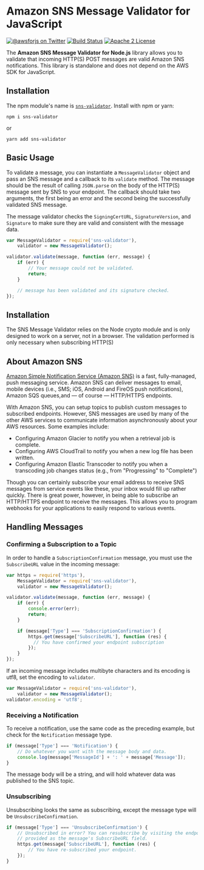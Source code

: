 # Amazon SNS Message Validator for JavaScript

[![@awsforjs on Twitter](http://img.shields.io/badge/twitter-%40awsforjs-blue.svg?style=flat)](https://twitter.com/awsforjs)
[![Build Status](https://img.shields.io/travis/aws/aws-js-sns-message-validator.svg?style=flat)](https://travis-ci.org/aws/aws-js-sns-message-validator)
[![Apache 2 License](https://img.shields.io/github/license/aws/aws-js-sns-message-validator.svg?style=flat)](http://aws.amazon.com/apache-2-0/)

The **Amazon SNS Message Validator for Node.js** library allows you to validate
that incoming HTTP(S) POST messages are valid Amazon SNS notifications. This
library is standalone and does not depend on the AWS SDK for JavaScript.

## Installation

The npm module's name is [`sns-validator`](https://www.npmjs.com/package/sns-validator). Install with npm or yarn:

```
npm i sns-validator
```

or 

```
yarn add sns-validator
```

## Basic Usage

To validate a message, you can instantiate a `MessageValidator` object and pass
an SNS message and a callback to its `validate` method. The message should be
the result of calling `JSON.parse` on the body of the HTTP(S) message sent by
SNS to your endpoint. The callback should take two arguments, the first being
an error and the second being the successfully validated SNS message.

The message validator checks the `SigningCertURL`, `SignatureVersion`, and
`Signature` to make sure they are valid and consistent with the message data.

```javascript
var MessageValidator = require('sns-validator'),
    validator = new MessageValidator();

validator.validate(message, function (err, message) {
    if (err) {
        // Your message could not be validated.
        return;
    }

    // message has been validated and its signature checked.
});
```

## Installation

The SNS Message Validator relies on the Node crypto module and is only designed
to work on a server, not in a browser. The validation performed is only
necessary when subscribing HTTP(S)

## About Amazon SNS

[Amazon Simple Notification Service (Amazon SNS)][sns] is a fast, fully-managed,
push messaging service. Amazon SNS can deliver messages to email, mobile devices
(i.e., SMS; iOS, Android and FireOS push notifications), Amazon SQS queues,and
— of course — HTTP/HTTPS endpoints.

With Amazon SNS, you can setup topics to publish custom messages to subscribed
endpoints. However, SNS messages are used by many of the other AWS services to
communicate information asynchronously about your AWS resources. Some examples
include:

* Configuring Amazon Glacier to notify you when a retrieval job is complete.
* Configuring AWS CloudTrail to notify you when a new log file has been written.
* Configuring Amazon Elastic Transcoder to notify you when a transcoding job
  changes status (e.g., from "Progressing" to "Complete")

Though you can certainly subscribe your email address to receive SNS messages
from service events like these, your inbox would fill up rather quickly. There
is great power, however, in being able to subscribe an HTTP/HTTPS endpoint to
receive the messages. This allows you to program webhooks for your applications
to easily respond to various events.

## Handling Messages

### Confirming a Subscription to a Topic

In order to handle a `SubscriptionConfirmation` message, you must use the
`SubscribeURL` value in the incoming message:

```javascript
var https = require('https'),
    MessageValidator = require('sns-validator'),
    validator = new MessageValidator();

validator.validate(message, function (err, message) {
    if (err) {
        console.error(err);
        return;
    }

    if (message['Type'] === 'SubscriptionConfirmation') {
        https.get(message['SubscribeURL'], function (res) {
          // You have confirmed your endpoint subscription
        });
    }
});
```

If an incoming message includes multibyte characters and its encoding is utf8,
set the encoding to `validator`.

```javascript
var MessageValidator = require('sns-validator'),
    validator = new MessageValidator();
validator.encoding = 'utf8';
```

### Receiving a Notification

To receive a notification, use the same code as the preceding example, but
check for the `Notification` message type.

```javascript
if (message['Type'] === 'Notification') {
    // Do whatever you want with the message body and data.
    console.log(message['MessageId'] + ': ' + message['Message']);
}
```

The message body will be a string, and will hold whatever data was published
to the SNS topic.

### Unsubscribing

Unsubscribing looks the same as subscribing, except the message type will be
`UnsubscribeConfirmation`.

```javascript
if (message['Type'] === 'UnsubscribeConfirmation') {
    // Unsubscribed in error? You can resubscribe by visiting the endpoint
    // provided as the message's SubscribeURL field.
    https.get(message['SubscribeURL'], function (res) {
        // You have re-subscribed your endpoint.
    });
}
```

[sns]: http://aws.amazon.com/sns/
[AWS SDK for JavaScript]: https://github.com/aws/aws-sdk-js
